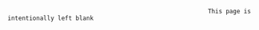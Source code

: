 


















                                                            This page is intentionally left blank
                                                            
                                                            
                                                            
                                                            
                                                            
                                                            
                                                            
                                                            
